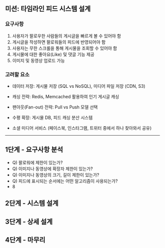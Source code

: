 ## 미션: 타임라인 피드 시스템 설계

### **요구사항**
1. 사용자가 팔로우한 사람들의 게시글을 빠르게 볼 수 있어야 함
2. 게시글을 작성하면 팔로워들의 피드에 반영되어야 함
3. 사용자는 무한 스크롤을 통해 게시물을 조회할 수 있어야 함
4. 게시물에 대한 좋아요(Like) 및 댓글 기능 제공
5. 이미지 및 동영상 업로드 가능

### **고려할 요소**
- 데이터 저장: 게시물 저장 (SQL vs NoSQL), 미디어 파일 저장 (CDN, S3)
- 캐싱 전략: Redis, Memcached 활용하여 인기 게시글 캐싱
- 팬아웃(Fan-out) 전략: Pull vs Push 모델 선택
- 수평 확장: 게시물 DB, 피드 캐싱 분산 시스템

- 소셜 미디어 서비스 (페이스북, 인스타그램, 트위터 중에서 하나 찾아와서 공유)

---

## 1단계 - 요구사항 분석
- Q) 팔로워에 제한이 있는가?
- Q) 이미지나 동영상에 확장자 제한이 있는가?
- Q) 이미지나 동영상의 크기, 길이 제한이 있는가?
- Q) 피드에 표시되는 순서에는 어떤 알고리즘이 사용되는가?
- 8

## 2단계 - 시스템 설계


## 3단계 - 상세 설계


## 4단계 - 마무리

